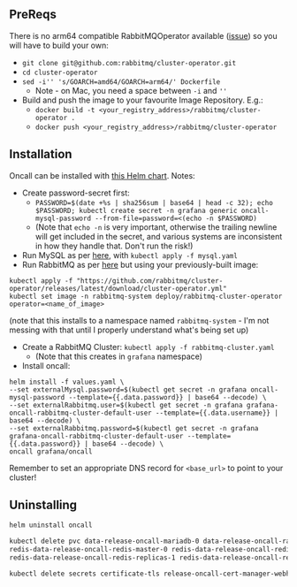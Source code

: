 ## PreReqs

There is no arm64 compatible RabbitMQOperator available ([issue](https://github.com/rabbitmq/cluster-operator/issues/366))
so you will have to build your own:

* `git clone git@github.com:rabbitmq/cluster-operator.git`
* `cd cluster-operator`
* `sed -i'' 's/GOARCH=amd64/GOARCH=arm64/' Dockerfile`
  * Note - on Mac, you need a space between `-i` and `''` 
* Build and push the image to your favourite Image Repository. E.g.:
  * `docker build -t <your_registry_address>/rabbitmq/cluster-operator .`
  * `docker push <your_registry_address>/rabbitmq/cluster-operator`

## Installation

Oncall can be installed with [this Helm chart](https://github.com/grafana/oncall/tree/dev/helm/oncall). Notes:
* Create password-secret first:
  * `PASSWORD=$(date +%s | sha256sum | base64 | head -c 32); echo $PASSWORD; kubectl create secret -n grafana generic oncall-mysql-password --from-file=password=<(echo -n $PASSWORD)`
  * (Note that `echo -n` is very important, otherwise the trailing newline will get included in the secret, and various systems are inconsistent in how they handle that. Don't run the risk!)
* Run MySQL as per [here](https://kubernetes.io/docs/tasks/run-application/run-single-instance-stateful-application/),
    with `kubectl apply -f mysql.yaml`
* Run RabbitMQ as per [here](https://www.rabbitmq.com/kubernetes/operator/quickstart-operator.html)
    but using your previously-built image:
```
kubectl apply -f "https://github.com/rabbitmq/cluster-operator/releases/latest/download/cluster-operator.yml"
kubectl set image -n rabbitmq-system deploy/rabbitmq-cluster-operator operator=<name_of_image>
```

(note that this installs to a namespace named `rabbitmq-system` - I'm not messing
with that until I properly understand what's being set up)
* Create a RabbitMQ Cluster: `kubectl apply -f rabbitmq-cluster.yaml`
  * (Note that this creates in `grafana` namespace)
* Install oncall:

```
helm install -f values.yaml \
--set externalMysql.password=$(kubectl get secret -n grafana oncall-mysql-password --template={{.data.password}} | base64 --decode) \
--set externalRabbitmq.user=$(kubectl get secret -n grafana grafana-oncall-rabbitmq-cluster-default-user --template={{.data.username}} | base64 --decode) \
--set externalRabbitmq.password=$(kubectl get secret -n grafana grafana-oncall-rabbitmq-cluster-default-user --template={{.data.password}} | base64 --decode) \
oncall grafana/oncall
```

Remember to set an appropriate DNS record for `<base_url>` to point to your cluster!


## Uninstalling

```bash
helm uninstall oncall

kubectl delete pvc data-release-oncall-mariadb-0 data-release-oncall-rabbitmq-0 \
redis-data-release-oncall-redis-master-0 redis-data-release-oncall-redis-replicas-0 \
redis-data-release-oncall-redis-replicas-1 redis-data-release-oncall-redis-replicas-2

kubectl delete secrets certificate-tls release-oncall-cert-manager-webhook-ca release-oncall-ingress-nginx-admission
```